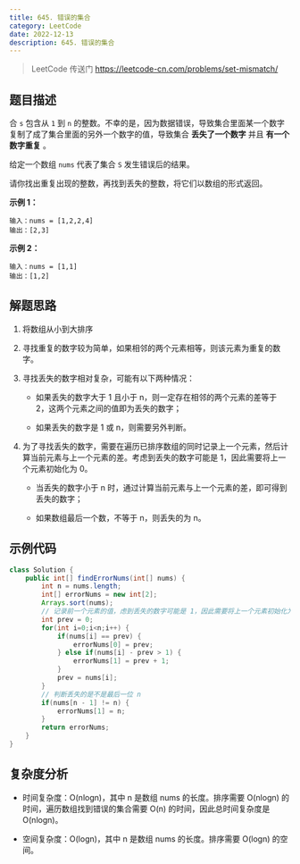 ```yaml
---
title: 645. 错误的集合
category: LeetCode
date: 2022-12-13
description: 645. 错误的集合
---
```


> LeetCode 传送门 https://leetcode-cn.com/problems/set-mismatch/

## 题目描述

合 `s` 包含从 `1` 到 `n` 的整数。不幸的是，因为数据错误，导致集合里面某一个数字复制了成了集合里面的另外一个数字的值，导致集合 **丢失了一个数字** 并且 **有一个数字重复** 。

给定一个数组 `nums` 代表了集合 `S` 发生错误后的结果。

请你找出重复出现的整数，再找到丢失的整数，将它们以数组的形式返回。

**示例 1：**

```
输入：nums = [1,2,2,4]
输出：[2,3]
```

**示例 2：**

```
输入：nums = [1,1]
输出：[1,2]
```

## 解题思路

1. 将数组从小到大排序

2. 寻找重复的数字较为简单，如果相邻的两个元素相等，则该元素为重复的数字。

3. 寻找丢失的数字相对复杂，可能有以下两种情况：

   - 如果丢失的数字大于 1 且小于 n，则一定存在相邻的两个元素的差等于 2，这两个元素之间的值即为丢失的数字；

   - 如果丢失的数字是 1 或 n，则需要另外判断。

4. 为了寻找丢失的数字，需要在遍历已排序数组的同时记录上一个元素，然后计算当前元素与上一个元素的差。考虑到丢失的数字可能是 1，因此需要将上一个元素初始化为 0。

   - 当丢失的数字小于 n 时，通过计算当前元素与上一个元素的差，即可得到丢失的数字；

   - 如果数组最后一个数，不等于 n，则丢失的为 n。

## 示例代码

```java
class Solution {
    public int[] findErrorNums(int[] nums) {
        int n = nums.length;
        int[] errorNums = new int[2];
        Arrays.sort(nums);
        // 记录前一个元素的值，虑到丢失的数字可能是 1，因此需要将上一个元素初始化为 0，这样如果丢失的是 1，则 2-0 > 1 可以找到丢失的数是 1
        int prev = 0;
        for(int i=0;i<n;i++) {
            if(nums[i] == prev) {
                errorNums[0] = prev;
            } else if(nums[i] - prev > 1) {
                errorNums[1] = prev + 1;
            }
            prev = nums[i];
        }
        // 判断丢失的是不是最后一位 n
        if(nums[n - 1] != n) {
            errorNums[1] = n;
        }
        return errorNums;
    }
}
```

## 复杂度分析

- 时间复杂度：O(nlog⁡n)，其中 n 是数组 nums 的长度。排序需要 O(nlog⁡n) 的时间，遍历数组找到错误的集合需要 O(n) 的时间，因此总时间复杂度是 O(nlog⁡n)。

- 空间复杂度：O(log⁡n)，其中 n 是数组 nums 的长度。排序需要 O(log⁡n) 的空间。









